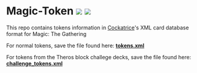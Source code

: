 Magic-Token
[![](https://img.shields.io/badge/dynamic/xml.svg?label=version&url=https%3A%2F%2Fraw.githubusercontent.com%2FCockatrice%2FMagic-Token%2Fmaster%2Ftokens.xml&query=%2F%2FsourceVersion)](https://github.com/Cockatrice/Magic-Token/blob/master/tokens.xml)
[![](https://img.shields.io/badge/dynamic/xml.svg?label=included%20tokens&url=https%3A%2F%2Fraw.githubusercontent.com%2FCockatrice%2FMagic-Token%2Fmaster%2Ftokens.xml&query=count(%2F%2Fcard))](https://github.com/Cockatrice/Magic-Token/blob/master/tokens.xml)
=================

This repo contains tokens information in [Cockatrice](https://github.com/cockatrice/cockatrice)'s XML card database format for Magic: The Gathering

For normal tokens, save the file found here: [**tokens.xml**](https://raw.githubusercontent.com/Cockatrice/Magic-Token/master/tokens.xml)

For tokens from the Theros block challege decks, save the file found here: [**challenge_tokens.xml**](https://raw.githubusercontent.com/Cockatrice/Magic-Token/master/challenge_tokens.xml)
